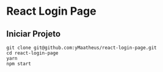 # React Login Page

## Iniciar Projeto
```
git clone git@github.com:yMaatheus/react-login-page.git
cd react-login-page
yarn
npm start
```
